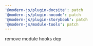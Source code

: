 ```yaml
---
'@modern-js/plugin-docsite': patch
'@modern-js/plugin-nocode': patch
'@modern-js/plugin-storybook': patch
'@modern-js/module-tools': patch
---
```


remove module hooks dep
